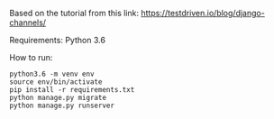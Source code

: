 Based on the tutorial from this link: https://testdriven.io/blog/django-channels/

Requirements: Python 3.6

How to run:
```
python3.6 -m venv env
source env/bin/activate
pip install -r requirements.txt
python manage.py migrate
python manage.py runserver
```